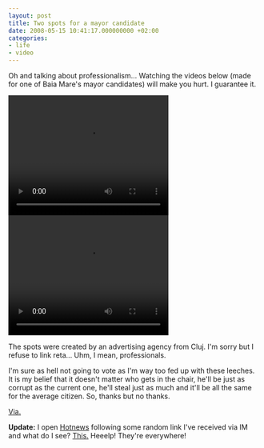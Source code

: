 ```yaml
---
layout: post
title: Two spots for a mayor candidate
date: 2008-05-15 10:41:17.000000000 +02:00
categories:
- life
- video
---
```

Oh and talking about professionalism... Watching the videos below (made for one of Baia Mare's mayor candidates) will make you hurt. I guarantee it.

<video width="320" height="240" controls>
  <source src="https://content.rusiczki.net/2008/05/Hai_sa_facem_Baia_MARE__.avi.360.mp4" type="video/mp4">
  Your browser does not support the video tag.
</video>

<video width="320" height="240" controls>
  <source src="https://content.rusiczki.net/2008/05/Il_vrem_pe_Corin_primar__.avi.360.mp4" type="video/mp4">
  Your browser does not support the video tag.
</video>

The spots were created by an advertising agency from Cluj. I'm sorry but I refuse to link reta... Uhm, I mean, professionals.

I'm sure as hell not going to vote as I'm way too fed up with these leeches. It is my belief that it doesn't matter who gets in the chair, he'll be just as corrupt as the current one, he'll steal just as much and it'll be all the same for the average citizen. So, thanks but no thanks.

<a href="http://tiribonflax.blogspot.com/2008/05/cu-mult-tristee-despre-campania.html">Via.</a>

<strong>Update:</strong> I open <a href="http://hotnews.ro">Hotnews</a> following some random link I've received via IM and what do I see? <a href="https://content.rusiczki.net/blogpics/google-adsense-corin-primar.png">This.</a> Heeelp! They're everywhere!
